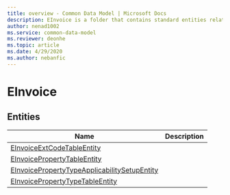 ```yaml
---
title: overview - Common Data Model | Microsoft Docs
description: EInvoice is a folder that contains standard entities related to the Common Data Model.
author: nenad1002
ms.service: common-data-model
ms.reviewer: deonhe
ms.topic: article
ms.date: 4/29/2020
ms.author: nebanfic
---
```


# EInvoice


## Entities

|Name|Description|
|---|---|
|[EInvoiceExtCodeTableEntity](EInvoiceExtCodeTableEntity.md)||
|[EInvoicePropertyTableEntity](EInvoicePropertyTableEntity.md)||
|[EInvoicePropertyTypeApplicabilitySetupEntity](EInvoicePropertyTypeApplicabilitySetupEntity.md)||
|[EInvoicePropertyTypeTableEntity](EInvoicePropertyTypeTableEntity.md)||
